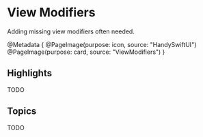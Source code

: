# View Modifiers

Adding missing view modifiers often needed.

@Metadata {
   @PageImage(purpose: icon, source: "HandySwiftUI")
   @PageImage(purpose: card, source: "ViewModifiers")
}

## Highlights

TODO

## Topics

TODO


[TranslateKit]: https://apps.apple.com/app/apple-store/id6476773066?pt=549314&ct=swiftpackageindex.com&mt=8
[FreemiumKit]: https://apps.apple.com/app/apple-store/id6502914189?pt=549314&ct=swiftpackageindex.com&mt=8
[FreelanceKit]: https://apps.apple.com/app/apple-store/id6480134993?pt=549314&ct=swiftpackageindex.com&mt=8
[CrossCraft]: https://apps.apple.com/app/apple-store/id6472669260?pt=549314&ct=swiftpackageindex.com&mt=8
[FocusBeats]: https://apps.apple.com/app/apple-store/id6477829138?pt=549314&ct=swiftpackageindex.com&mt=8
[Guided Guest Mode]: https://apps.apple.com/app/apple-store/id6479207869?pt=549314&ct=swiftpackageindex.com&mt=8
[Posters]: https://apps.apple.com/app/apple-store/id6478062053?pt=549314&ct=swiftpackageindex.com&mt=8
[Pleydia Organizer]: https://apps.apple.com/app/apple-store/id6587583340?pt=549314&ct=swiftpackageindex.com&mt=8
